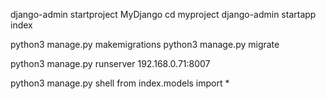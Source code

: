 
django-admin startproject MyDjango
cd myproject
django-admin startapp index


python3 manage.py makemigrations
python3 manage.py migrate


python3 manage.py runserver 192.168.0.71:8007


python3 manage.py shell
from index.models import *


